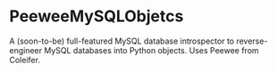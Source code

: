 PeeweeMySQLObjetcs
==================

A (soon-to-be) full-featured MySQL database introspector to reverse-engineer MySQL databases into Python objects. Uses Peewee from Coleifer.
